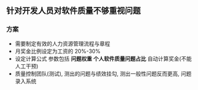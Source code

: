 ## 针对开发人员对软件质量不够重视问题

### 方案
- 需要制定有效的人力资源管理流程与章程
- 月奖金比例设定为工资的 20%-30%
- 设定计算公式 参数包括 **问题权重**  **个人软件质量问题占比** 自动计算奖金(不能人工干预)
- 质量控制团队(测试), 测出的问题与绩效挂勾, 测出一般性问题反而更高, 问题录入系统
